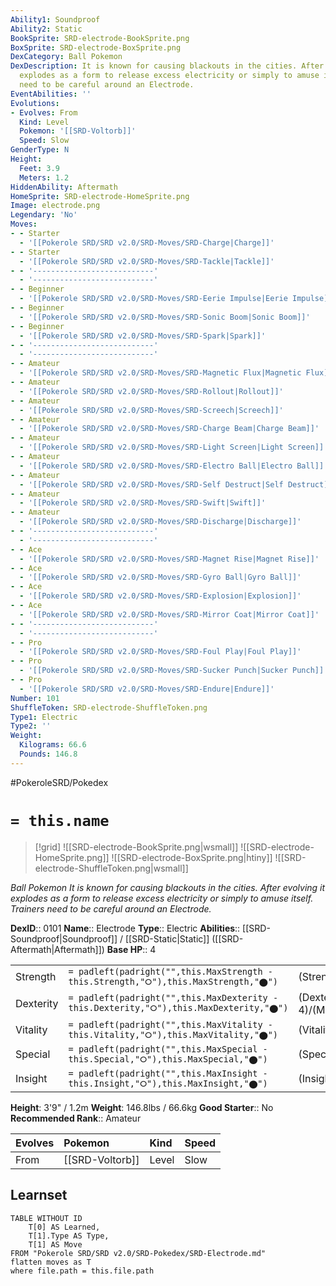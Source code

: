 ```yaml
---
Ability1: Soundproof
Ability2: Static
BookSprite: SRD-electrode-BookSprite.png
BoxSprite: SRD-electrode-BoxSprite.png
DexCategory: Ball Pokemon
DexDescription: It is known for causing blackouts in the cities. After evolving it
  explodes as a form to release excess electricity or simply to amuse itself. Trainers
  need to be careful around an Electrode.
EventAbilities: ''
Evolutions:
- Evolves: From
  Kind: Level
  Pokemon: '[[SRD-Voltorb]]'
  Speed: Slow
GenderType: N
Height:
  Feet: 3.9
  Meters: 1.2
HiddenAbility: Aftermath
HomeSprite: SRD-electrode-HomeSprite.png
Image: electrode.png
Legendary: 'No'
Moves:
- - Starter
  - '[[Pokerole SRD/SRD v2.0/SRD-Moves/SRD-Charge|Charge]]'
- - Starter
  - '[[Pokerole SRD/SRD v2.0/SRD-Moves/SRD-Tackle|Tackle]]'
- - '---------------------------'
  - '---------------------------'
- - Beginner
  - '[[Pokerole SRD/SRD v2.0/SRD-Moves/SRD-Eerie Impulse|Eerie Impulse]]'
- - Beginner
  - '[[Pokerole SRD/SRD v2.0/SRD-Moves/SRD-Sonic Boom|Sonic Boom]]'
- - Beginner
  - '[[Pokerole SRD/SRD v2.0/SRD-Moves/SRD-Spark|Spark]]'
- - '---------------------------'
  - '---------------------------'
- - Amateur
  - '[[Pokerole SRD/SRD v2.0/SRD-Moves/SRD-Magnetic Flux|Magnetic Flux]]'
- - Amateur
  - '[[Pokerole SRD/SRD v2.0/SRD-Moves/SRD-Rollout|Rollout]]'
- - Amateur
  - '[[Pokerole SRD/SRD v2.0/SRD-Moves/SRD-Screech|Screech]]'
- - Amateur
  - '[[Pokerole SRD/SRD v2.0/SRD-Moves/SRD-Charge Beam|Charge Beam]]'
- - Amateur
  - '[[Pokerole SRD/SRD v2.0/SRD-Moves/SRD-Light Screen|Light Screen]]'
- - Amateur
  - '[[Pokerole SRD/SRD v2.0/SRD-Moves/SRD-Electro Ball|Electro Ball]]'
- - Amateur
  - '[[Pokerole SRD/SRD v2.0/SRD-Moves/SRD-Self Destruct|Self Destruct]]'
- - Amateur
  - '[[Pokerole SRD/SRD v2.0/SRD-Moves/SRD-Swift|Swift]]'
- - Amateur
  - '[[Pokerole SRD/SRD v2.0/SRD-Moves/SRD-Discharge|Discharge]]'
- - '---------------------------'
  - '---------------------------'
- - Ace
  - '[[Pokerole SRD/SRD v2.0/SRD-Moves/SRD-Magnet Rise|Magnet Rise]]'
- - Ace
  - '[[Pokerole SRD/SRD v2.0/SRD-Moves/SRD-Gyro Ball|Gyro Ball]]'
- - Ace
  - '[[Pokerole SRD/SRD v2.0/SRD-Moves/SRD-Explosion|Explosion]]'
- - Ace
  - '[[Pokerole SRD/SRD v2.0/SRD-Moves/SRD-Mirror Coat|Mirror Coat]]'
- - '---------------------------'
  - '---------------------------'
- - Pro
  - '[[Pokerole SRD/SRD v2.0/SRD-Moves/SRD-Foul Play|Foul Play]]'
- - Pro
  - '[[Pokerole SRD/SRD v2.0/SRD-Moves/SRD-Sucker Punch|Sucker Punch]]'
- - Pro
  - '[[Pokerole SRD/SRD v2.0/SRD-Moves/SRD-Endure|Endure]]'
Number: 101
ShuffleToken: SRD-electrode-ShuffleToken.png
Type1: Electric
Type2: ''
Weight:
  Kilograms: 66.6
  Pounds: 146.8
---
```


#PokeroleSRD/Pokedex

# `= this.name`

> [!grid]
> ![[SRD-electrode-BookSprite.png|wsmall]]
> ![[SRD-electrode-HomeSprite.png]]
> ![[SRD-electrode-BoxSprite.png|htiny]]
> ![[SRD-electrode-ShuffleToken.png|wsmall]]


*Ball Pokemon*
*It is known for causing blackouts in the cities. After evolving it explodes as a form to release excess electricity or simply to amuse itself. Trainers need to be careful around an Electrode.*

**DexID**:: 0101
**Name**:: Electrode
**Type**:: Electric
**Abilities**:: [[SRD-Soundproof|Soundproof]] / [[SRD-Static|Static]] ([[SRD-Aftermath|Aftermath]])
**Base HP**:: 4

|           |                                                                                        |                                          |
| --------- | -------------------------------------------------------------------------------------- | ---------------------------------------- |
| Strength  | `= padleft(padright("",this.MaxStrength - this.Strength,"⭘"),this.MaxStrength,"⬤")`    | (Strength::2)/(MaxStrength::4)   |
| Dexterity | `= padleft(padright("",this.MaxDexterity - this.Dexterity,"⭘"),this.MaxDexterity,"⬤")` | (Dexterity:: 4)/(MaxDexterity::8) |
| Vitality  | `= padleft(padright("",this.MaxVitality - this.Vitality,"⭘"),this.MaxVitality,"⬤")`    | (Vitality::2)/(MaxVitality::5)   |
| Special   | `= padleft(padright("",this.MaxSpecial - this.Special,"⭘"),this.MaxSpecial,"⬤")`       | (Special::2)/(MaxSpecial::5)     |
| Insight   | `= padleft(padright("",this.MaxInsight - this.Insight,"⭘"),this.MaxInsight,"⬤")`       | (Insight::2)/(MaxInsight::5)     |

**Height**: 3'9" / 1.2m
**Weight**: 146.8lbs / 66.6kg
**Good Starter**:: No
**Recommended Rank**:: Amateur

| Evolves   | Pokemon         | Kind   | Speed   |
|:----------|:----------------|:-------|:--------|
| From      | [[SRD-Voltorb]] | Level  | Slow    |

## Learnset

```dataview
TABLE WITHOUT ID
    T[0] AS Learned,
    T[1].Type AS Type,
    T[1] AS Move
FROM "Pokerole SRD/SRD v2.0/SRD-Pokedex/SRD-Electrode.md"
flatten moves as T
where file.path = this.file.path
```
